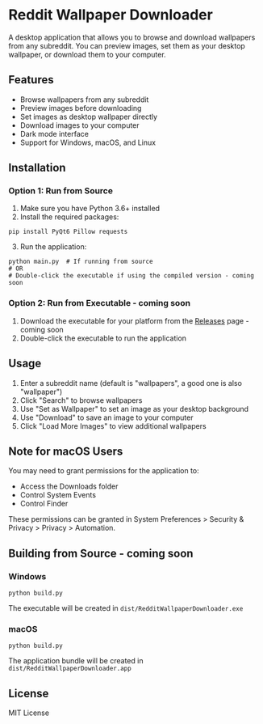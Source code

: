 # Reddit Wallpaper Downloader

A desktop application that allows you to browse and download wallpapers from any subreddit. You can preview images, set them as your desktop wallpaper, or download them to your computer.

## Features

- Browse wallpapers from any subreddit
- Preview images before downloading
- Set images as desktop wallpaper directly
- Download images to your computer
- Dark mode interface
- Support for Windows, macOS, and Linux

## Installation

### Option 1: Run from Source
1. Make sure you have Python 3.6+ installed
2. Install the required packages:
```
pip install PyQt6 Pillow requests
```
3. Run the application:
```
python main.py  # If running from source
# OR
# Double-click the executable if using the compiled version - coming soon
```
### Option 2: Run from Executable - coming soon
1. Download the executable for your platform from the [Releases](https://github.com/yourusername/reddit-wallpaper-downloader/releases) page - coming soon
2. Double-click the executable to run the application

## Usage
1. Enter a subreddit name (default is "wallpapers", a good one is also "wallpaper")
2. Click "Search" to browse wallpapers
3. Use "Set as Wallpaper" to set an image as your desktop background
4. Use "Download" to save an image to your computer
5. Click "Load More Images" to view additional wallpapers

## Note for macOS Users

You may need to grant permissions for the application to:
- Access the Downloads folder
- Control System Events
- Control Finder

These permissions can be granted in System Preferences > Security & Privacy > Privacy > Automation.

## Building from Source - coming soon

### Windows
```
python build.py
```
The executable will be created in `dist/RedditWallpaperDownloader.exe`

### macOS
```
python build.py
```
The application bundle will be created in `dist/RedditWallpaperDownloader.app`

## License

MIT License 
